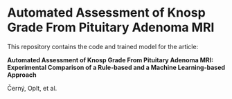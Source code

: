 # Automated Assessment of Knosp Grade From Pituitary Adenoma MRI

This repository contains the code and trained model for the article:

**Automated Assessment of Knosp Grade From Pituitary Adenoma MRI: Experimental Comparison of a Rule-based and a Machine Learning-based Approach**

Černý, Oplt, et al.